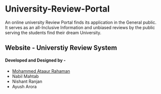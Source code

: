 # University-Review-Portal
An online university Review Portal finds its application in the General public. It serves as an all-Inclusive Information and unbiased reviews by the public serving the students find their dream University.


## Website - Universtiy Review System
#### Developed and Designed by -
- [Mohammed Ataaur Rahaman](https://github.com/Ataago)
- Nabil Mahtab
- Nishant Ranjan
- Ayush Arora
   
